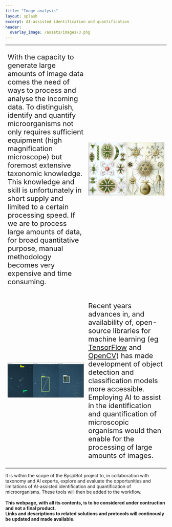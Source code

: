 ```yaml
---
title: "Image analysis"
layout: splash
excerpt: AI-assisted identification and quantification 
header:
  overlay_image: /assets/images/3.png
---
```



<style>
td, tr {
   border: none!important;
}
</style>

<table width="100%">
 <tr>
    <td width="50%"><p style="font-size:22px">With the capacity to generate large amounts of image data comes the need of ways to process and analyse the incoming data. To distinguish, identify and quantify microorganisms not only requires sufficient equipment (high magnification microscope) but foremost extensive taxonomic knowledge. This knowledge and skill is unfortunately in short supply and limited to a certain processing speed. If we are to process large amounts of data, for broad quantitative purpose, manual methodology becomes very expensive and time consuming.</p>
</td>
    <td width="50%"><img src="/assets/images/3.1.jpg" width="100%">
</td>
</tr>

 <tr>
     <td><img src="/assets/images/3.2.PNG" width="100%">
</td>
    <td><p style="font-size:22px">Recent years advances in, and availability of, open-source libraries for machine learning (eg <a href="https://www.tensorflow.org/">TensorFlow</a> and <a href="https://opencv.org/">OpenCV</a>) has made development of object detection and classification models more accessible. Employing AI to assist in the identification and quantification of microscopic organisms would then enable for the processing of large amounts of images.</p>
</td>
</tr>
</table>
It is within the scope of the BysjöBot project to, in collaboration with taxonomy and AI experts, explore and evaluate the opportunities and limitations of AI-assisted identification and quantification of microorganisms. These tools will then be added to the workflow.
<br>
<br>
<strong>This webpage, with all its contents, is to be considered under contruction and not a final product.</strong>
<br>
<strong>Links and descriptions to related solutions and protocols will continously be updated and made available.</strong>
